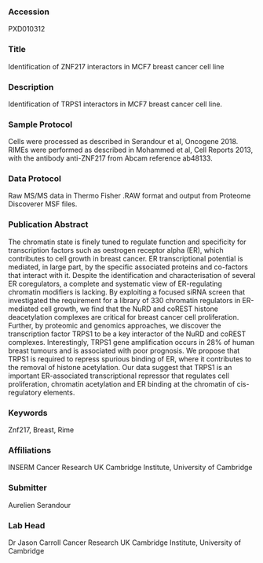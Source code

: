 ### Accession
PXD010312

### Title
Identification of ZNF217 interactors in MCF7 breast cancer cell line

### Description
Identification of TRPS1 interactors in MCF7 breast cancer cell line.

### Sample Protocol
Cells were processed as described in Serandour et al, Oncogene 2018. RIMEs were performed as described in Mohammed et al, Cell Reports 2013, with the antibody anti-ZNF217 from Abcam reference ab48133.

### Data Protocol
Raw MS/MS data in Thermo Fisher .RAW format and output from Proteome Discoverer MSF files.

### Publication Abstract
The chromatin state is finely tuned to regulate function and specificity for transcription factors such as oestrogen receptor alpha (ER), which contributes to cell growth in breast cancer. ER transcriptional potential is mediated, in large part, by the specific associated proteins and co-factors that interact with it. Despite the identification and characterisation of several ER coregulators, a complete and systematic view of ER-regulating chromatin modifiers is lacking. By exploiting a focused siRNA screen that investigated the requirement for a library of 330 chromatin regulators in ER-mediated cell growth, we find that the NuRD and coREST histone deacetylation complexes are critical for breast cancer cell proliferation. Further, by proteomic and genomics approaches, we discover the transcription factor TRPS1 to be a key interactor of the NuRD and coREST complexes. Interestingly, TRPS1 gene amplification occurs in 28% of human breast tumours and is associated with poor prognosis. We propose that TRPS1 is required to repress spurious binding of ER, where it contributes to the removal of histone acetylation. Our data suggest that TRPS1 is an important ER-associated transcriptional repressor that regulates cell proliferation, chromatin acetylation and ER binding at the chromatin of cis-regulatory elements.

### Keywords
Znf217, Breast, Rime

### Affiliations
INSERM
Cancer Research UK Cambridge Institute, University of Cambridge

### Submitter
Aurelien Serandour

### Lab Head
Dr Jason Carroll
Cancer Research UK Cambridge Institute, University of Cambridge


